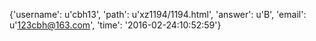 {'username': u'cbh13', 'path': u'xz1194/1194.html', 'answer': u'B', 'email': u'123cbh@163.com', 'time': '2016-02-24:10:52:59'}